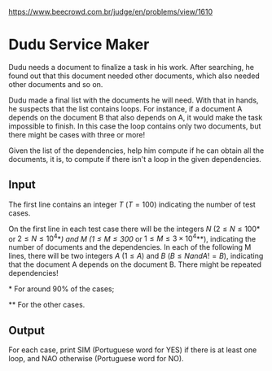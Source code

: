 https://www.beecrowd.com.br/judge/en/problems/view/1610

# Dudu Service Maker

Dudu needs a document to finalize a task in his work. After searching, he
found out that this document needed other documents, which also needed other
documents and so on.

Dudu made a final list with the documents he will need. With that in hands, he
suspects that the list contains loops. For instance, if a document A depends
on the document B that also depends on A, it would make the task impossible to
finish. In this case the loop contains only two documents, but there might be
cases with three or more!

Given the list of the dependencies, help him compute if he can obtain all the
documents, it is, to compute if there isn't a loop in the given dependencies.

## Input

The first line contains an integer $T$ ($T = 100$) indicating the number of
test cases.

On the first line in each test case there will be the integers $N$
($2 \leq N \leq 100$\* or $2 \leq N \leq 10^4$\**) and $M$
($1 \leq M \leq 300$* or $1 \leq M \leq 3 \times 10^4$\**), indicating the
number of documents and the dependencies. In each of the following M lines,
there will be two integers $A$ ($1 \leq A$) and $B$ ($B \leq N and A != B$),
indicating that the document A depends on the document B. There might be
repeated dependencies!

\* For around 90% of the cases;

** For the other cases.

## Output

For each case, print SIM (Portuguese word for YES) if there is at least one
loop, and NAO otherwise (Portuguese word for NO).
